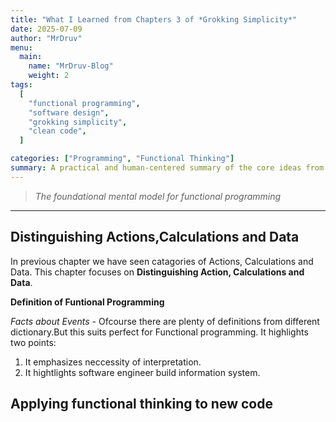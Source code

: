 ```yaml
---
title: "What I Learned from Chapters 3 of *Grokking Simplicity*"
date: 2025-07-09
author: "MrDruv"
menu:
  main:
    name: "MrDruv-Blog"
    weight: 2
tags:
  [
    "functional programming",
    "software design",
    "grokking simplicity",
    "clean code",
  ]

categories: ["Programming", "Functional Thinking"]
summary: A practical and human-centered summary of the core ideas from the opening chapters of *Grokking Simplicity* by Eric Normand.
---
```


> _The foundational mental model for functional programming_

---

## Distinguishing Actions,Calculations and Data

In previous chapter we have seen catagories of Actions, Calculations and Data.
This chapter focuses on **Distinguishing Action, Calculations and Data**.

**Definition of Funtional Programming**

_Facts about Events_ - Ofcourse there are plenty of definitions from different dictionary.But this suits perfect for Functional programming.
It highlights two points:

1. It emphasizes neccessity of interpretation.
2. It hightlights software engineer build information system.

## Applying functional thinking to new code
